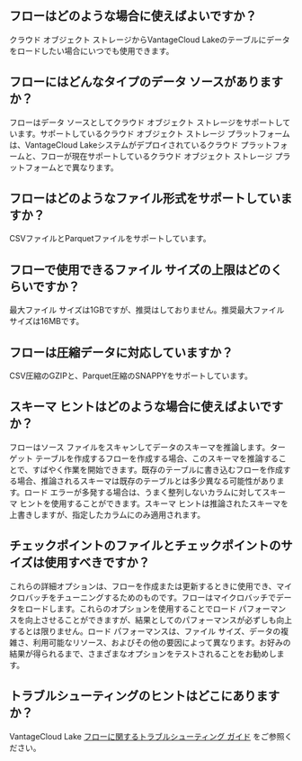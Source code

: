 フローはどのような場合に使えばよいですか？
------------------------------------------

クラウド オブジェクト ストレージからVantageCloud Lakeのテーブルにデータをロードしたい場合にいつでも使用できます。

フローにはどんなタイプのデータ ソースがありますか？
---------------------------------------------------

フローはデータ ソースとしてクラウド オブジェクト ストレージをサポートしています。サポートしているクラウド オブジェクト ストレージ プラットフォームは、VantageCloud Lakeシステムがデプロイされているクラウド プラットフォームと、フローが現在サポートしているクラウド オブジェクト ストレージ プラットフォームとで異なります。

フローはどのようなファイル形式をサポートしていますか？
------------------------------------------------------

CSVファイルとParquetファイルをサポートしています。

フローで使用できるファイル サイズの上限はどのくらいですか？
-----------------------------------------------------------

最大ファイル サイズは1GBですが、推奨はしておりません。推奨最大ファイル サイズは16MBです。

フローは圧縮データに対応していますか？
--------------------------------------

CSV圧縮のGZIPと、Parquet圧縮のSNAPPYをサポートしています。

スキーマ ヒントはどのような場合に使えばよいですか？
---------------------------------------------------

フローはソース ファイルをスキャンしてデータのスキーマを推論します。ターゲット テーブルを作成するフローを作成する場合、このスキーマを推論することで、すばやく作業を開始できます。既存のテーブルに書き込むフローを作成する場合、推論されるスキーマは既存のテーブルとは多少異なる可能性があります。ロード エラーが多発する場合は、うまく整列しないカラムに対してスキーマ ヒントを使用することができます。スキーマ ヒントは推論されたスキーマを上書きしますが、指定したカラムにのみ適用されます。

チェックポイントのファイルとチェックポイントのサイズは使用すべきですか？
------------------------------------------------------------------------

これらの詳細オプションは、フローを作成または更新するときに使用でき、マイクロバッチをチューニングするためのものです。フローはマイクロバッチでデータをロードします。これらのオプションを使用することでロード パフォーマンスを向上させることができますが、結果としてのパフォーマンスが必ずしも向上するとは限りません。ロード パフォーマンスは、ファイル サイズ、データの複雑さ、利用可能なリソース、およびその他の要因によって異なります。お好みの結果が得られるまで、さまざまなオプションをテストされることをお勧めします。

トラブルシューティングのヒントはどこにありますか？
--------------------------------------------------

VantageCloud Lake [フローに関するトラブルシューティング ガイド](https://docs.teradata.com/access/sources/dita/topic?dita:mapPath=phg1621910019905.ditamap&dita:ditavalPath=pny1626732985837.ditaval&dita:topicPath=boc1675723702859.dita) をご参照ください。
